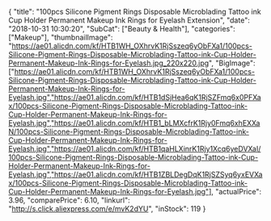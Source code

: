 {
	"title": "100pcs Silicone Pigment Rings Disposable Microblading Tattoo ink Cup Holder Permanent Makeup Ink Rings for Eyelash Extension",
	"date": "2018-10-31 10:30:20",
	"SubCat": ["Beauty & Health"],
	"categories": ["Makeup"],
	"thumbnailImage": "https://ae01.alicdn.com/kf/HTB1WH_OXhrvK1RjSszeq6yObFXa1/100pcs-Silicone-Pigment-Rings-Disposable-Microblading-Tattoo-ink-Cup-Holder-Permanent-Makeup-Ink-Rings-for-Eyelash.jpg_220x220.jpg",
	"BigImage": ["https://ae01.alicdn.com/kf/HTB1WH_OXhrvK1RjSszeq6yObFXa1/100pcs-Silicone-Pigment-Rings-Disposable-Microblading-Tattoo-ink-Cup-Holder-Permanent-Makeup-Ink-Rings-for-Eyelash.jpg","https://ae01.alicdn.com/kf/HTB1dSjHea6qK1RjSZFmq6x0PFXax/100pcs-Silicone-Pigment-Rings-Disposable-Microblading-Tattoo-ink-Cup-Holder-Permanent-Makeup-Ink-Rings-for-Eyelash.jpg","https://ae01.alicdn.com/kf/HTB1_bLMXcfrK1Rjy0Fmq6xhEXXaN/100pcs-Silicone-Pigment-Rings-Disposable-Microblading-Tattoo-ink-Cup-Holder-Permanent-Makeup-Ink-Rings-for-Eyelash.jpg","https://ae01.alicdn.com/kf/HTB1qaHLXinrK1Rjy1Xcq6yeDVXaI/100pcs-Silicone-Pigment-Rings-Disposable-Microblading-Tattoo-ink-Cup-Holder-Permanent-Makeup-Ink-Rings-for-Eyelash.jpg","https://ae01.alicdn.com/kf/HTB1ZBLDegDqK1RjSZSyq6yxEVXax/100pcs-Silicone-Pigment-Rings-Disposable-Microblading-Tattoo-ink-Cup-Holder-Permanent-Makeup-Ink-Rings-for-Eyelash.jpg"],
	"actualPrice": 3.96,
	"comparePrice": 6.10,
	"linkurl": "http://s.click.aliexpress.com/e/mvK2dYU",
	"inStock": 119
}
